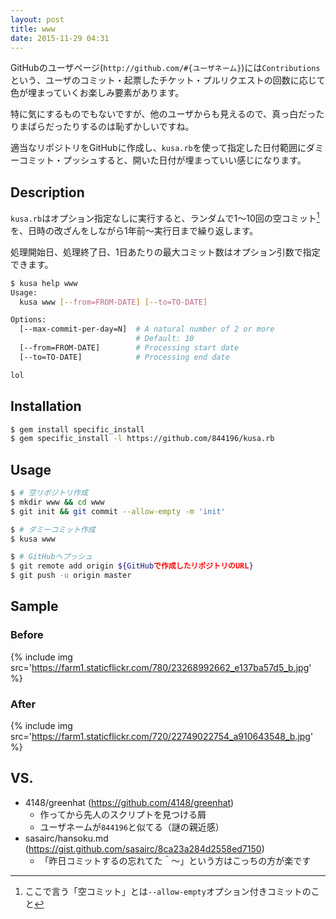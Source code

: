 ```yaml
---
layout: post
title: www
date: 2015-11-29 04:31
---
```



GitHubのユーザページ(`http://github.com/#{ユーザネーム}`)には`Contributions`という、ユーザのコミット・起票したチケット・プルリクエストの回数に応じて色が埋まっていくお楽しみ要素があります。

特に気にするものでもないですが、他のユーザからも見えるので、真っ白だったりまばらだったりするのは恥ずかしいですね。

適当なリポジトリをGitHubに作成し、`kusa.rb`を使って指定した日付範囲にダミーコミット・プッシュすると、開いた日付が埋まっていい感じになります。


## Description

`kusa.rb`はオプション指定なしに実行すると、ランダムで1〜10回の空コミット[^1]を、日時の改ざんをしながら1年前〜実行日まで繰り返します。

処理開始日、処理終了日、1日あたりの最大コミット数はオプション引数で指定できます。

```bash
$ kusa help www
Usage:
  kusa www [--from=FROM-DATE] [--to=TO-DATE]

Options:
  [--max-commit-per-day=N]  # A natural number of 2 or more
                            # Default: 10
  [--from=FROM-DATE]        # Processing start date
  [--to=TO-DATE]            # Processing end date

lol
```

[^1]: ここで言う「空コミット」とは`--allow-empty`オプション付きコミットのこと


## Installation

```bash
$ gem install specific_install
$ gem specific_install -l https://github.com/844196/kusa.rb
```


## Usage

```bash
$ # 空リポジトリ作成
$ mkdir www && cd www
$ git init && git commit --allow-empty -m 'init'

$ # ダミーコミット作成
$ kusa www

$ # GitHubへプッシュ
$ git remote add origin ${GitHubで作成したリポジトリのURL}
$ git push -u origin master
```


## Sample
### Before

{% include img src='https://farm1.staticflickr.com/780/23268992662_e137ba57d5_b.jpg' %}

### After

{% include img src='https://farm1.staticflickr.com/720/22749022754_a910643548_b.jpg' %}


## VS.

- 4148/greenhat (<https://github.com/4148/greenhat>)
    - 作ってから先人のスクリプトを見つける屑
    - ユーザネームが`844196`と似てる（謎の親近感）
- sasairc/hansoku.md (<https://gist.github.com/sasairc/8ca23a284d2558ed7150>)
    - 「昨日コミットするの忘れてた＾〜」という方はこっちの方が楽です
